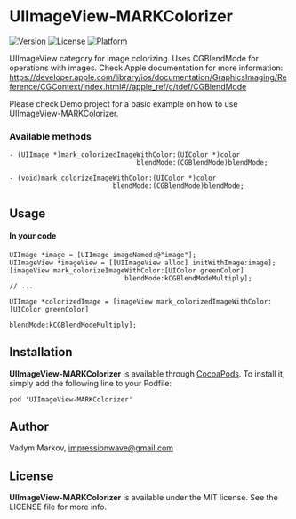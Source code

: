 # UIImageView-MARKColorizer

[![Version](https://img.shields.io/cocoapods/v/UIImageView-MARKColorizer.svg?style=flat)](http://cocoadocs.org/docsets/UIImageView-MARKColorizer)
[![License](https://img.shields.io/cocoapods/l/UIImageView-MARKColorizer.svg?style=flat)](http://cocoadocs.org/docsets/UIImageView-MARKColorizer)
[![Platform](https://img.shields.io/cocoapods/p/UIImageView-MARKColorizer.svg?style=flat)](http://cocoadocs.org/docsets/UIImageView-MARKColorizer)

UIImageView category for image colorizing. Uses CGBlendMode for operations with images. Check Apple documentation for more information:
https://developer.apple.com/library/ios/documentation/GraphicsImaging/Reference/CGContext/index.html#//apple_ref/c/tdef/CGBlendMode

Please check Demo project for a basic example on how to use UIImageView-MARKColorizer.

### Available methods
```objc
- (UIImage *)mark_colorizedImageWithColor:(UIColor *)color
                                blendMode:(CGBlendMode)blendMode;

- (void)mark_colorizeImageWithColor:(UIColor *)color
                          blendMode:(CGBlendMode)blendMode;
```

## Usage

#### In your code
```objc
UIImage *image = [UIImage imageNamed:@"image"];
UIImageView *imageView = [[UIImageView alloc] initWithImage:image];
[imageView mark_colorizeImageWithColor:[UIColor greenColor]
                             blendMode:kCGBlendModeMultiply];
// ...

UIImage *colorizedImage = [imageView mark_colorizedImageWithColor:[UIColor greenColor]
                                                        blendMode:kCGBlendModeMultiply];
```

## Installation

**UIImageView-MARKColorizer** is available through [CocoaPods](http://cocoapods.org). To install
it, simply add the following line to your Podfile:

`pod 'UIImageView-MARKColorizer'`

## Author

Vadym Markov, impressionwave@gmail.com

## License

**UIImageView-MARKColorizer** is available under the MIT license. See the LICENSE file for more info.
